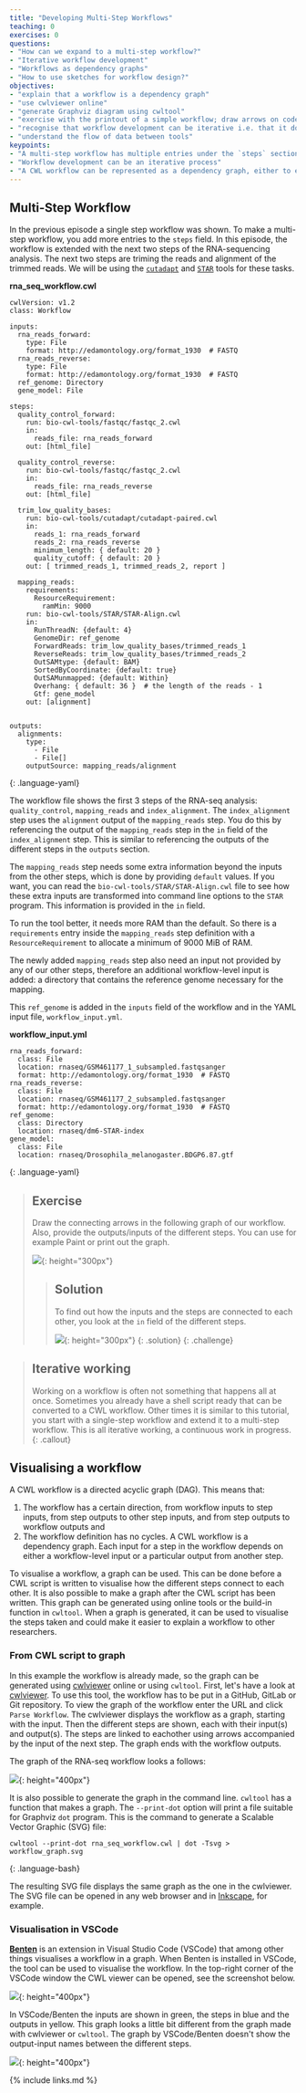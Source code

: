 ```yaml
---
title: "Developing Multi-Step Workflows"
teaching: 0
exercises: 0
questions:
- "How can we expand to a multi-step workflow?"
- "Iterative workflow development"
- "Workflows as dependency graphs"
- "How to use sketches for workflow design?"
objectives:
- "explain that a workflow is a dependency graph"
- "use cwlviewer online"
- "generate Graphviz diagram using cwltool"
- "exercise with the printout of a simple workflow; draw arrows on code; hand draw a graph on another sheet of paper"
- "recognise that workflow development can be iterative i.e. that it doesn't have to happen all at once"
- "understand the flow of data between tools"
keypoints:
- "A multi-step workflow has multiple entries under the `steps` section"
- "Workflow development can be an iterative process"
- "A CWL workflow can be represented as a dependency graph, either to explain your workflow or as a planning tool"
---
```


## Multi-Step Workflow
In the previous episode a single step workflow was shown. To make a multi-step workflow, you add more entries to the `steps` field.
In this episode, the workflow is extended with the next two steps of the RNA-sequencing analysis.
The next two steps are triming the reads and alignment of the trimmed reads.
We will be using the [`cutadapt`](https://bio.tools/cutadapt)  and [`STAR`](https://bio.tools/star) tools for these tasks.

__rna_seq_workflow.cwl__
~~~
cwlVersion: v1.2
class: Workflow

inputs:
  rna_reads_forward:
    type: File
    format: http://edamontology.org/format_1930  # FASTQ
  rna_reads_reverse:
    type: File
    format: http://edamontology.org/format_1930  # FASTQ
  ref_genome: Directory
  gene_model: File

steps:
  quality_control_forward:
    run: bio-cwl-tools/fastqc/fastqc_2.cwl
    in:
      reads_file: rna_reads_forward
    out: [html_file]

  quality_control_reverse:
    run: bio-cwl-tools/fastqc/fastqc_2.cwl
    in:
      reads_file: rna_reads_reverse
    out: [html_file]

  trim_low_quality_bases:
    run: bio-cwl-tools/cutadapt/cutadapt-paired.cwl
    in:
      reads_1: rna_reads_forward
      reads_2: rna_reads_reverse
      minimum_length: { default: 20 }
      quality_cutoff: { default: 20 }
    out: [ trimmed_reads_1, trimmed_reads_2, report ]

  mapping_reads:
    requirements:
      ResourceRequirement:
        ramMin: 9000
    run: bio-cwl-tools/STAR/STAR-Align.cwl
    in:
      RunThreadN: {default: 4}
      GenomeDir: ref_genome
      ForwardReads: trim_low_quality_bases/trimmed_reads_1
      ReverseReads: trim_low_quality_bases/trimmed_reads_2
      OutSAMtype: {default: BAM}
      SortedByCoordinate: {default: true}
      OutSAMunmapped: {default: Within}
      Overhang: { default: 36 }  # the length of the reads - 1
      Gtf: gene_model
    out: [alignment]


outputs:
  alignments:
    type:
      - File
      - File[]
    outputSource: mapping_reads/alignment
~~~
{: .language-yaml}

The workflow file shows the first 3 steps of the RNA-seq analysis: `quality_control`, `mapping_reads` and `index_alignment`.
The `index_alignment` step uses the `alignment` output of the `mapping_reads` step.
You do this by referencing the output of the `mapping_reads` step in the `in` field of the `index_alignment` step.
This is similar to referencing the outputs of the different steps in the `outputs` section.

The `mapping_reads` step needs some extra information beyond the inputs from the other steps, which is done by providing `default` values. If you want, you can read the `bio-cwl-tools/STAR/STAR-Align.cwl` file to see how these extra inputs are transformed into command line options to the `STAR` program.
This information is provided in the `in` field.

To run the tool better, it needs more RAM than the default. So there is a `requirements` entry inside the `mapping_reads` step definition with a `ResourceRequirement` to allocate a minimum of 9000 MiB of RAM.

The newly added `mapping_reads` step also need an input not provided by any of our other steps, therefore an additional workflow-level input is added: a directory that contains the reference genome necessary for the mapping.

This `ref_genome` is added in the `inputs` field of the workflow and in the YAML input file, `workflow_input.yml`.

__workflow_input.yml__
~~~
rna_reads_forward:
  class: File
  location: rnaseq/GSM461177_1_subsampled.fastqsanger
  format: http://edamontology.org/format_1930  # FASTQ
rna_reads_reverse:
  class: File
  location: rnaseq/GSM461177_2_subsampled.fastqsanger
  format: http://edamontology.org/format_1930  # FASTQ
ref_genome:
  class: Directory
  location: rnaseq/dm6-STAR-index
gene_model:
  class: File
  location: rnaseq/Drosophila_melanogaster.BDGP6.87.gtf
~~~
{: .language-yaml}

> ## Exercise
>
> Draw the connecting arrows in the following graph of our workflow. Also, provide the outputs/inputs of the different steps.
> You can use for example Paint or print out the graph.
>
> ![]({{page.root}}/fig/Ep3_empty_graph.png){: height="300px"}
>
> > ## Solution
> >
> > To find out how the inputs and the steps are connected to each other, you look at the `in` field of the different steps.
> >
> > ![]({{page.root}}/fig/Ep3_graph_answer.png){: height="300px"}
> {: .solution}
{: .challenge}


> ## Iterative working
> Working on a workflow is often not something that happens all at once.
> Sometimes you already have a shell script ready that can be converted to a CWL workflow.
> Other times it is similar to this tutorial, you start with a single-step workflow and extend it to a multi-step workflow.
> This is all iterative working, a continuous work in progress.
{: .callout}

## Visualising a workflow

A CWL workflow is a directed acyclic graph (DAG). This means that:
1. The workflow has a certain direction, from workflow inputs to step inputs, from step outputs to other step inputs, and from step outputs to workflow outputs
and
2. The workflow definition has no cycles.
A CWL workflow is a dependency graph. Each input for a step in the workflow depends on either a workflow-level input or a particular output from another step.

To visualise a workflow, a graph can be used. This can be done before a CWL script is written to visualise how the different steps connect to each other.
It is also possible to make a graph after the CWL script has been written. This graph can be generated using online tools or the build-in function in `cwltool`.
When a graph is generated, it can be used to visualise the steps taken and could make it easier to explain a workflow to other researchers.

### From CWL script to graph

In this example the workflow is already made, so the graph can be generated using [cwlviewer](https://view.commonwl.org/) online or using `cwltool`.
First, let's have a look at [cwlviewer](https://view.commonwl.org/). To use this tool, the workflow has to be put in a GitHub, GitLab or Git repository.
To view the graph of the workflow enter the URL and click `Parse Workflow`. The cwlviewer displays the workflow as a graph, starting with the input.
Then the different steps are shown, each with their input(s) and output(s). The steps are linked to eachother using arrows accompanied by the input of the next step.
The graph ends with the workflow outputs.

The graph of the RNA-seq workflow looks a follows:

![]({{page.root}}/fig/Ep3_graph_answer.png){: height="400px"}

It is also possible to generate the graph in the command line. `cwltool` has a function that makes a graph.
The `--print-dot` option will print a file suitable for Graphviz `dot` program. This is the command to generate a Scalable Vector Graphic (SVG) file:

~~~
cwltool --print-dot rna_seq_workflow.cwl | dot -Tsvg > workflow_graph.svg
~~~
{: .language-bash}

The resulting SVG file displays the same graph as the one in the cwlviewer. The SVG file can be opened in any web browser and in [Inkscape](https://inkscape.org/), for example.

### Visualisation in VSCode
[__Benten__](https://marketplace.visualstudio.com/items?itemName=sbg-rabix.benten-cwl) is an extension in Visual Studio Code (VSCode) that among other things visualises
a workflow in a graph. When Benten is installed in VSCode, the tool can be used to visualise the workflow.
In the top-right corner of the VSCode window the CWL viewer can be opened, see the screenshot below.

![]({{page.root}}/fig/VSCode_CWL_Preview_(step1).png){: height="400px"}

In VSCode/Benten the inputs are shown in green, the steps in blue and the outputs in yellow. This graph looks a little bit different from the graph made with cwlviewer or `cwltool`.
The graph by VSCode/Benten doesn't show the output-input names between the different steps.

![]({{page.root}}/fig/VSCode_CWL_Preview_(step2).png){: height="400px"}


{% include links.md %}
